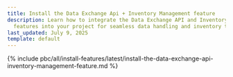 ```yaml
---
title: Install the Data Exchange Api + Inventory Management feature
description: Learn how to integrate the Data Exchange API and Inventory Management
  features into your project for seamless data handling and inventory tracking.
last_updated: July 9, 2025
template: default 
---
```


{% include pbc/all/install-features/latest/install-the-data-exchange-api-inventory-management-feature.md %} <!-- To edit, see /_includes/pbc/all/install-features/202311.0/install-the-data-exchange-api-inventory-management-feature.md -->